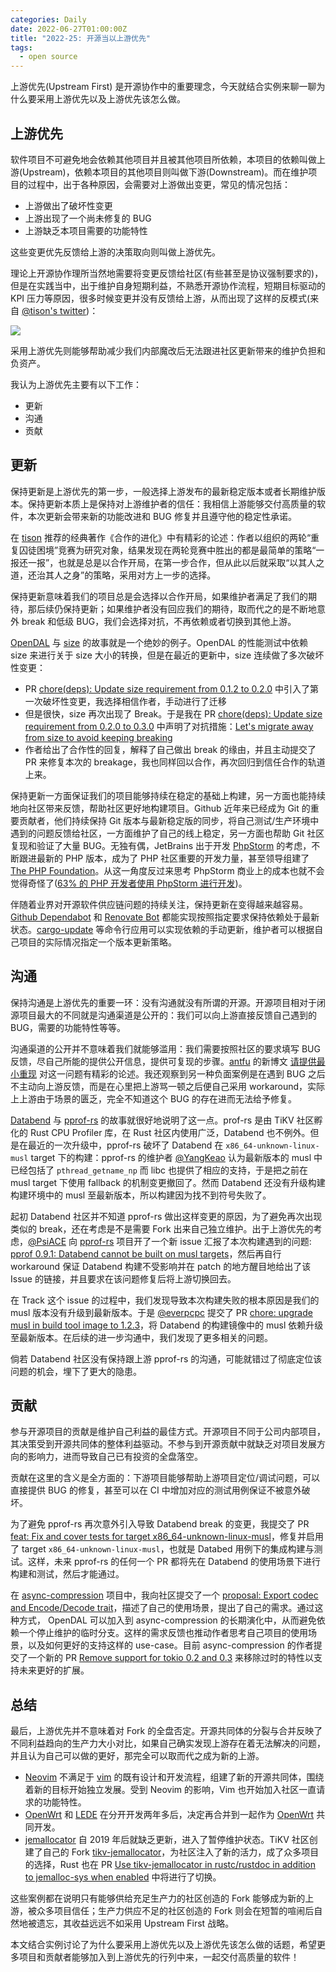 ```yaml
---
categories: Daily
date: 2022-06-27T01:00:00Z
title: "2022-25: 开源当以上游优先"
tags:
  - open source
---
```


上游优先(Upstream First) 是开源协作中的重要理念，今天就结合实例来聊一聊为什么要采用上游优先以及上游优先该怎么做。

## 上游优先

软件项目不可避免地会依赖其他项目并且被其他项目所依赖，本项目的依赖叫做上游(Upstream)，依赖本项目的其他项目则叫做下游(Downstream)。而在维护项目的过程中，出于各种原因，会需要对上游做出变更，常见的情况包括：

- 上游做出了破坏性变更
- 上游出现了一个尚未修复的 BUG
- 上游缺乏本项目需要的功能特性

这些变更优先反馈给上游的决策取向则叫做上游优先。

理论上开源协作理所当然地需要将变更反馈给社区(有些甚至是协议强制要求的)，但是在实践当中，出于维护自身短期利益，不熟悉开源协作流程，短期目标驱动的 KPI 压力等原因，很多时候变更并没有反馈给上游，从而出现了这样的反模式(来自 [@tison's twitter](https://twitter.com/tison1096/status/1541276037228527617))：

![](bad_case.png)

采用上游优先则能够帮助减少我们内部魔改后无法跟进社区更新带来的维护负担和负资产。

我认为上游优先主要有以下工作：

- 更新
- 沟通
- 贡献

## 更新

保持更新是上游优先的第一步，一般选择上游发布的最新稳定版本或者长期维护版本。保持更新本质上是保持对上游维护者的信任：我相信上游能够交付高质量的软件，本次更新会带来新的功能改进和 BUG 修复并且遵守他的稳定性承诺。

在 [tison](https://github.com/tisonkun/) 推荐的经典著作《合作的进化》中有精彩的论述：作者以组织的两轮“重复囚徒困境”竞赛为研究对象，结果发现在两轮竞赛中胜出的都是最简单的策略“一报还一报”，也就是总是以合作开局，在第一步合作，但从此以后就采取“以其人之道，还治其人之身”的策略，采用对方上一步的选择。

保持更新意味着我们的项目总是会选择以合作开局，如果维护者满足了我们的期待，那后续仍保持更新；如果维护者没有回应我们的期待，取而代之的是不断地意外 break 和低级 BUG，我们会选择对抗，不再依赖或者切换到其他上游。

[OpenDAL](https://github.com/datafuselabs/opendal) 与 [size](https://github.com/neosmart/prettysize-rs) 的故事就是一个绝妙的例子。OpenDAL 的性能测试中依赖 size 来进行关于 size 大小的转换，但是在最近的更新中，size 连续做了多次破坏性变更：

- PR [chore(deps): Update size requirement from 0.1.2 to 0.2.0](https://github.com/datafuselabs/opendal/pull/385) 中引入了第一次破坏性变更，我选择相信作者，手动进行了迁移
- 但是很快，size 再次出现了 Break。于是我在 PR [chore(deps): Update size requirement from 0.2.0 to 0.3.0](https://github.com/datafuselabs/opendal/pull/388) 中声明了对抗措施：[Let's migrate away from size to avoid keeping breaking](https://github.com/datafuselabs/opendal/issues/389)
- 作者给出了合作性的回复，解释了自己做出 break 的缘由，并且主动提交了 PR 来修复本次的 breakage，我也同样回以合作，再次回归到信任合作的轨道上来。

保持更新一方面保证我们的项目能够持续在稳定的基础上构建，另一方面也能持续地向社区带来反馈，帮助社区更好地构建项目。Github 近年来已经成为 Git 的重要贡献者，他们持续保持 Git 版本与最新稳定版的同步，将自己测试/生产环境中遇到的问题反馈给社区，一方面维护了自己的线上稳定，另一方面也帮助 Git 社区复现和验证了大量 BUG。无独有偶，JetBrains 出于开发 [PhpStorm](https://www.jetbrains.com/phpstorm/) 的考虑，不断跟进最新的 PHP 版本，成为了 PHP 社区重要的开发力量，甚至领导组建了 [The PHP Foundation](https://blog.jetbrains.com/phpstorm/2021/11/the-php-foundation/)。从这一角度反过来思考 PhpStorm 商业上的成本也就不会觉得奇怪了([63% 的 PHP 开发者使用 PhpStorm 进行开发](https://www.jetbrains.com/zh-cn/lp/devecosystem-2021/php/))。

伴随着业界对开源软件供应链问题的持续关注，保持更新在变得越来越容易。[Github Dependabot](https://github.com/features/security) 和 [Renovate Bot](https://github.com/renovatebot/renovate) 都能实现按照指定要求保持依赖处于最新状态。[cargo-update](https://crates.io/crates/cargo-update) 等命令行应用可以实现依赖的手动更新，维护者可以根据自己项目的实际情况指定一个版本更新策略。

## 沟通

保持沟通是上游优先的重要一环：没有沟通就没有所谓的开源。开源项目相对于闭源项目最大的不同就是沟通渠道是公开的：我们可以向上游直接反馈自己遇到的 BUG，需要的功能特性等等。

沟通渠道的公开并不意味着我们就能够滥用：我们需要按照社区的要求填写 BUG 反馈，尽自己所能的提供公开信息，提供可复现的步骤。[antfu](https://antfu.me/) 的新博文 [请提供最小重现](https://antfu.me/posts/why-reproductions-are-required-zh) 对这一问题有精彩的论述。我还观察到另一种负面案例是在遇到 BUG 之后不主动向上游反馈，而是在心里把上游骂一顿之后便自己采用 workaround，实际上上游由于场景的匮乏，完全不知道这个 BUG 的存在进而无法给予修复。

[Databend](https://github.com/datafuselabs/databend) 与 [pprof-rs](https://github.com/tikv/pprof-rs) 的故事就很好地说明了这一点。prof-rs 是由 TiKV 社区孵化的 Rust CPU Profiler 库，在 Rust 社区内使用广泛，Databend 也不例外。但是在最近的一次升级中，pprof-rs 破坏了 Databend 在 `x86_64-unknown-linux-musl` target 下的构建：pprof-rs 的维护者 [@YangKeao](https://github.com/YangKeao) 认为最新版本的 musl 中已经包括了 `pthread_getname_np` 而 libc 也提供了相应的支持，于是把之前在 musl target 下使用 fallback 的机制变更撤回了。然而 Databend 还没有升级构建构建环境中的 musl 至最新版本，所以构建因为找不到符号失败了。

起初 Databend 社区并不知道 pprof-rs 做出这样变更的原因，为了避免再次出现类似的 break，还在考虑是不是需要 Fork 出来自己独立维护。出于上游优先的考虑，[@PsiACE](https://github.com/PsiACE) 向 [pprof-rs](https://github.com/tikv/pprof-rs) 项目开了一个新 issue 汇报了本次构建遇到的问题: [pprof 0.9.1: Databend cannot be built on musl targets](https://github.com/tikv/pprof-rs/issues/138)，然后再自行 workaround 保证 Databend 构建不受影响并在 patch 的地方醒目地给出了该 Issue 的链接，并且要求在该问题修复后将上游切换回去。

在 Track 这个 issue 的过程中，我们发现导致本次构建失败的根本原因是我们的 musl 版本没有升级到最新版本。于是 [@everpcpc](https://github.com/everpcpc) 提交了 PR [chore: upgrade musl in build tool image to 1.2.3](https://github.com/datafuselabs/databend/pull/6165)，将 Databend 的构建镜像中的 musl 依赖升级至最新版本。在后续的进一步沟通中，我们发现了更多相关的问题。

倘若 Databend 社区没有保持跟上游 pprof-rs 的沟通，可能就错过了彻底定位该问题的机会，埋下了更大的隐患。

## 贡献

参与开源项目的贡献是维护自己利益的最佳方式。开源项目不同于公司内部项目，其决策受到开源共同体的整体利益驱动。不参与到开源贡献中就缺乏对项目发展方向的影响力，进而导致自己已有投资的全盘落空。

贡献在这里的含义是全方面的：下游项目能够帮助上游项目定位/调试问题，可以直接提供 BUG 的修复，甚至可以在 CI 中增加对应的测试用例保证不被意外破坏。

为了避免 pprof-rs 再次意外引入导致 Databend break 的变更，我提交了 PR [feat: Fix and cover tests for target x86_64-unknown-linux-musl](https://github.com/tikv/pprof-rs/pull/140)，修复并启用了 target `x86_64-unknown-linux-musl`，也就是 Databed 用例下的集成构建与测试。这样，未来 pprof-rs 的任何一个 PR 都将先在 Databend 的使用场景下进行构建和测试，然后才能通过。

在 [async-compression](https://github.com/Nemo157/async-compression) 项目中，我向社区提交了一个 [proposal: Export codec and Encode/Decode trait](https://github.com/Nemo157/async-compression/issues/150)，描述了自己的使用场景，提出了自己的需求。通过这种方式， OpenDAL 可以加入到 async-compression 的长期演化中，从而避免依赖一个停止维护的临时分支。这样的需求反馈也推动作者思考自己项目的使用场景，以及如何更好的支持这样的 use-case。目前 async-compression 的作者提交了一个新的 PR [Remove support for tokio 0.2 and 0.3](https://github.com/Nemo157/async-compression/pull/152) 来移除过时的特性以支持未来更好的扩展。

## 总结

最后，上游优先并不意味着对 Fork 的全盘否定。开源共同体的分裂与合并反映了不同利益趋向的生产力大小对比，如果自己确实发现上游存在着无法解决的问题，并且认为自己可以做的更好，那完全可以取而代之成为新的上游。

- [Neovim](https://neovim.io/) 不满足于 [vim](https://www.vim.org/) 的既有设计和开发流程，组建了新的开源共同体，围绕着新的目标开始独立发展。受到 Neovim 的影响，Vim 也开始加入社区一直请求的功能特性。
- [OpenWrt](https://openwrt.org) 和 [LEDE](https://lede.readthedocs.io/en/latest/about.html) 在分开开发两年多后，决定再合并到一起作为 [OpenWrt](https://openwrt.org/about) 共同开发。
- [jemallocator](https://github.com/gnzlbg/jemallocator) 自 2019 年后就缺乏更新，进入了暂停维护状态。TiKV 社区创建了自己的 Fork [tikv-jemallocator](https://github.com/tikv/jemallocator)，为社区注入了新的活力，成了众多项目的选择，Rust 也在 PR [Use tikv-jemallocator in rustc/rustdoc in addition to jemalloc-sys when enabled](https://github.com/rust-lang/rust/pull/83152) 中将进行了切换。

这些案例都在说明只有能够供给充足生产力的社区创造的 Fork 能够成为新的上游，被众多项目信任；生产力供应不足的社区创造的 Fork 则会在短暂的喧闹后自然地被遗忘，其收益远远不如采用 Upstream First 战略。

本文结合实例讨论了为什么要采用上游优先以及上游优先该怎么做的话题，希望更多项目和贡献者能够加入到上游优先的行列中来，一起交付高质量的软件！